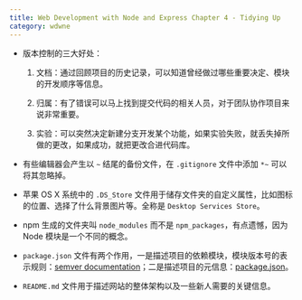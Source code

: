 ```yaml
---
title: Web Development with Node and Express Chapter 4 - Tidying Up
category: wdwne
---
```


* 版本控制的三大好处：

  1. 文档：通过回顾项目的历史记录，可以知道曾经做过哪些重要决定、模块的开发顺序等信息。

  2. 归属：有了错误可以马上找到提交代码的相关人员，对于团队协作项目来说非常重要。

  3. 实验：可以突然决定新建分支开发某个功能，如果实验失败，就丢失掉所做的更改，如果成功，就把更改合进代码库。

* 有些编辑器会产生以 `~` 结尾的备份文件，在 `.gitignore` 文件中添加 `*~` 可以将其忽略掉。

* 苹果 OS X 系统中的 `.DS_Store` 文件用于储存文件夹的自定义属性，比如图标的位置、选择了什么背景图片等。全称是 `Desktop Services Store`。

* npm 生成的文件夹叫 `node_modules` 而不是 `npm_packages`，有点遗憾，因为 Node 模块是一个不同的概念。

* `package.json` 文件有两个作用，一是描述项目的依赖模块，模块版本号的表示规则：[semver documentation](https://docs.npmjs.com/misc/semver)；二是描述项目的元信息：[package.json](https://docs.npmjs.com/files/package.json)。

* `README.md` 文件用于描述网站的整体架构以及一些新人需要的关键信息。

